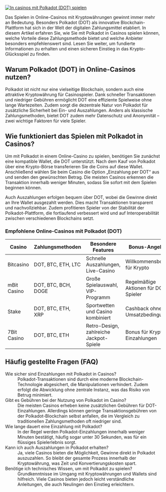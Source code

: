 [![In casinos mit Polkadot (DOT) spielen](https://123-caf.pages.dev/gitsignup.png)](https://vrmoo.ru/Bt82HjjY)

<p>Das Spielen in Online-Casinos mit Kryptowährungen gewinnt immer mehr an Bedeutung. Besonders Polkadot (DOT) als innovative Blockchain-Plattform hat sich in der Welt der digitalen Zahlungsmittel etabliert. In diesem Artikel erfahren Sie, wie Sie mit Polkadot in Casinos spielen können, welche Vorteile diese Zahlungsmethode bietet und welche Anbieter besonders empfehlenswert sind. Lesen Sie weiter, um fundierte Informationen zu erhalten und einen sicheren Einstieg in das Krypto-Glücksspiel zu finden.</p>  <h2>Warum Polkadot (DOT) in Online-Casinos nutzen?</h2> <p>Polkadot ist nicht nur eine vielseitige Blockchain, sondern auch eine attraktive Kryptowährung für Casinospieler. Dank schneller Transaktionen und niedriger Gebühren ermöglicht DOT eine effiziente Spielweise ohne lange Wartezeiten. Zudem sorgt die dezentrale Natur von Polkadot für zusätzliche Sicherheit bei Ein- und Auszahlungen. Anders als klassische Zahlungsmethoden, bietet DOT zudem mehr Datenschutz und Anonymität – zwei wichtige Faktoren für viele Spieler.</p>  <h2>Wie funktioniert das Spielen mit Polkadot in Casinos?</h2> <p>Um mit Polkadot in einem Online-Casino zu spielen, benötigen Sie zunächst eine kompatible Wallet, die DOT unterstützt. Nach dem Kauf von Polkadot über eine Krypto-Börse transferieren Sie die Coins auf diese Wallet. Anschließend wählen Sie beim Casino die Option „Einzahlung per DOT“ aus und senden den gewünschten Betrag. Die meisten Casinos erkennen die Transaktion innerhalb weniger Minuten, sodass Sie sofort mit dem Spielen beginnen können.</p> <p>Auch Auszahlungen erfolgen bequem über DOT, wobei die Gewinne direkt an Ihre Wallet ausgezahlt werden. Dies macht Transaktionen transparent und nachvollziehbar. Zudem profitieren Spieler von der Stabilität der Polkadot-Plattform, die fortlaufend verbessert wird und auf Interoperabilität zwischen verschiedenen Blockchains setzt.</p>  <h3>Empfohlene Online-Casinos mit Polkadot (DOT)</h3> <table>   <thead>     <tr>       <th>Casino</th>       <th>Zahlungsmethoden</th>       <th>Besondere Features</th>       <th>Bonus-Angebote</th>     </tr>   </thead>   <tbody>     <tr>       <td>Bitcasino</td>       <td>DOT, BTC, ETH, LTC</td>       <td>Schnelle Auszahlungen, Live-Casino</td>       <td>Willkommensbonus für Krypto</td>     </tr>     <tr>       <td>mBit Casino</td>       <td>DOT, BTC, BCH, DOGE</td>       <td>Große Spielauswahl, VIP-Programm</td>       <td>Regelmäßige Aktionen für DOT-Spieler</td>     </tr>     <tr>       <td>Stake</td>       <td>DOT, BTC, ETH, XRP</td>       <td>Sportwetten und Casino kombiniert</td>       <td>Cashback ohne Umsatzbedingungen</td>     </tr>     <tr>       <td>7Bit Casino</td>       <td>DOT, BTC, ETH</td>       <td>Retro-Design, zahlreiche Jackpot-Spiele</td>       <td>Bonus für Krypto-Einzahlungen</td>     </tr>   </tbody> </table>  <h2>Häufig gestellte Fragen (FAQ)</h2> <dl>   <dt>Wie sicher sind Einzahlungen mit Polkadot in Casinos?</dt>   <dd>Polkadot-Transaktionen sind durch eine moderne Blockchain-Technologie abgesichert, die Manipulationen verhindert. Zudem erfolgt die Abwicklung ohne zentrale Instanz, was das Risiko von Betrug minimiert.</dd>      <dt>Gibt es Gebühren bei der Nutzung von Polkadot im Casino?</dt>   <dd>Die meisten Casinos erheben keine zusätzlichen Gebühren für DOT-Einzahlungen. Allerdings können geringe Transaktionsgebühren von der Polkadot-Blockchain selbst anfallen, die im Vergleich zu traditionellen Zahlungsmethoden oft niedriger sind.</dd>      <dt>Wie lange dauert eine Einzahlung mit Polkadot?</dt>   <dd>In der Regel werden Polkadot-Einzahlungen innerhalb weniger Minuten bestätigt, häufig sogar unter 30 Sekunden, was für ein flüssiges Spielerlebnis sorgt.</dd>      <dt>Kann ich auch Auszahlungen in Polkadot erhalten?</dt>   <dd>Ja, viele Casinos bieten die Möglichkeit, Gewinne direkt in Polkadot auszuzahlen. So bleibt der gesamte Prozess innerhalb der Kryptowährung, was Zeit und Konvertierungskosten spart.</dd>      <dt>Benötige ich technisches Wissen, um mit Polkadot zu spielen?</dt>   <dd>Grundkenntnisse im Umgang mit Kryptowährungen und Wallets sind hilfreich. Viele Casinos bieten jedoch leicht verständliche Anleitungen, die auch Neulingen den Einstieg erleichtern.</dd> </dl>